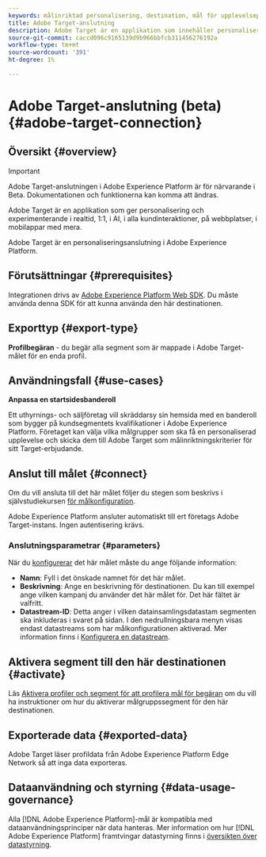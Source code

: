 ```yaml
---
keywords: målinriktad personalisering, destination, mål för upplevelseplattform;adobe target destination;
title: Adobe Target-anslutning
description: Adobe Target är en applikation som innehåller personalisering och experimenterande i realtid, 1:1, och AI-driven i alla inkommande kundinteraktioner på webbplatser, i mobilappar med mera.
source-git-commit: caccd096c9165139d9b966bbfcb311456276192a
workflow-type: tm+mt
source-wordcount: '391'
ht-degree: 1%

---
```



# Adobe Target-anslutning (beta) {#adobe-target-connection}

## Översikt {#overview}

>[!IMPORTANT]
>
>Adobe Target-anslutningen i Adobe Experience Platform är för närvarande i Beta. Dokumentationen och funktionerna kan komma att ändras.

Adobe Target är en applikation som ger personalisering och experimenterande i realtid, 1:1, i AI, i alla kundinteraktioner, på webbplatser, i mobilappar med mera.

Adobe Target är en personaliseringsanslutning i Adobe Experience Platform.

## Förutsättningar {#prerequisites}

Integrationen drivs av [Adobe Experience Platform Web SDK](../../../edge/home.md). Du måste använda denna SDK för att kunna använda den här destinationen.

## Exporttyp {#export-type}

**Profilbegäran**  - du begär alla segment som är mappade i Adobe Target-målet för en enda profil.

## Användningsfall {#use-cases}

**Anpassa en startsidesbanderoll**

Ett uthyrnings- och säljföretag vill skräddarsy sin hemsida med en banderoll som bygger på kundsegmentets kvalifikationer i Adobe Experience Platform. Företaget kan välja vilka målgrupper som ska få en personaliserad upplevelse och skicka dem till Adobe Target som målinriktningskriterier för sitt Target-erbjudande.

## Anslut till målet {#connect}

Om du vill ansluta till det här målet följer du stegen som beskrivs i självstudiekursen [för målkonfiguration](../../ui/connect-destination.md).

Adobe Experience Platform ansluter automatiskt till ert företags Adobe Target-instans. Ingen autentisering krävs.

### Anslutningsparametrar {#parameters}

När du [konfigurerar](../../ui/connect-destination.md) det här målet måste du ange följande information:

* **Namn**: Fyll i det önskade namnet för det här målet.
* **Beskrivning**: Ange en beskrivning för destinationen. Du kan till exempel ange vilken kampanj du använder det här målet för. Det här fältet är valfritt.
* **Datastream-ID**: Detta anger i vilken datainsamlingsdatastam segmenten ska inkluderas i svaret på sidan. I den nedrullningsbara menyn visas endast datastreams som har målkonfigurationen aktiverad. Mer information finns i [Konfigurera en datastream](../../../edge/fundamentals/datastreams.md).

## Aktivera segment till den här destinationen {#activate}

Läs [Aktivera profiler och segment för att profilera mål för begäran](../../ui/activate-profile-request-destinations.md) om du vill ha instruktioner om hur du aktiverar målgruppssegment för den här destinationen.

## Exporterade data {#exported-data}

Adobe Target läser profildata från Adobe Experience Platform Edge Network så att inga data exporteras.

## Dataanvändning och styrning {#data-usage-governance}

Alla [!DNL Adobe Experience Platform]-mål är kompatibla med dataanvändningsprinciper när data hanteras. Mer information om hur [!DNL Adobe Experience Platform] framtvingar datastyrning finns i [översikten över datastyrning](https://experienceleague.adobe.com/docs/experience-platform/data-governance/home.html).
